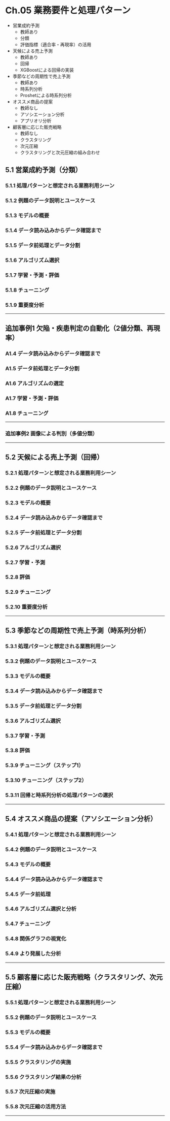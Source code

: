# Ch.05 業務要件と処理パターン

- 営業成約予測
  - 教師あり
  - 分類
  - 評価指標（適合率・再現率）の活用
- 天候による売上予測
  - 教師あり
  - 回帰
  - XGBoostによる回帰の実装
- 季節などの周期性で売上予測
  - 教師あり
  - 時系列分析
  - Proshetによる時系列分析
- オススメ商品の提案
  - 教師なし
  - アソシエーション分析
  - アプリオリ分析
- 顧客層に応じた販売戦略
  - 教師なし
  - クラスタリング
  - 次元圧縮
  - クラスタリングと次元圧縮の組み合わせ

## 5.1 営業成約予測（分類）

### 5.1.1 処理パターンと想定される業務利用シーン

### 5.1.2 例題のデータ説明とユースケース

### 5.1.3 モデルの概要

### 5.1.4 データ読み込みからデータ確認まで

### 5.1.5 データ前処理とデータ分割

### 5.1.6 アルゴリズム選択

### 5.1.7 学習・予測・評価

### 5.1.8 チューニング

### 5.1.9 重要度分析

---

## 追加事例1 欠陥・疾患判定の自動化（2値分類、再現率）

### A1.4 データ読み込みからデータ確認まで

### A1.5 データ前処理とデータ分割

### A1.6 アルゴリズムの選定

### A1.7 学習・予測・評価

### A1.8 チューニング


---

### 追加事例2 画像による判別（多値分類）

---

## 5.2 天候による売上予測（回帰）

### 5.2.1 処理パターンと想定される業務利用シーン

### 5.2.2 例題のデータ説明とユースケース

### 5.2.3 モデルの概要

### 5.2.4 データ読み込みからデータ確認まで

### 5.2.5 データ前処理とデータ分割

### 5.2.6 アルゴリズム選択

### 5.2.7 学習・予測

### 5.2.8 評価

### 5.2.9 チューニング

### 5.2.10 重要度分析

---

## 5.3 季節などの周期性で売上予測（時系列分析）

### 5.3.1 処理パターンと想定される業務利用シーン

### 5.3.2 例題のデータ説明とユースケース

### 5.3.3 モデルの概要

### 5.3.4 データ読み込みからデータ確認まで

### 5.3.5 データ前処理とデータ分割

### 5.3.6 アルゴリズム選択

### 5.3.7 学習・予測

### 5.3.8 評価

### 5.3.9 チューニング（ステップ1）

### 5.3.10 チューニング（ステップ2）

### 5.3.11 回帰と時系列分析の処理パターンの選択

---

## 5.4 オススメ商品の提案（アソシエーション分析）

### 5.4.1 処理パターンと想定される業務利用シーン

### 5.4.2 例題のデータ説明とユースケース

### 5.4.3 モデルの概要

### 5.4.4 データ読み込みからデータ確認まで

### 5.4.5 データ前処理

### 5.4.6 アルゴリズム選択と分析

### 5.4.7 チューニング

### 5.4.8 関係グラフの視覚化

### 5.4.9 より発展した分析

---

## 5.5 顧客層に応じた販売戦略（クラスタリング、次元圧縮）

### 5.5.1 処理パターンと想定される業務利用シーン

### 5.5.2 例題のデータ説明とユースケース

### 5.5.3 モデルの概要

### 5.5.4 データ読み込みからデータ確認まで

### 5.5.5 クラスタリングの実施

### 5.5.6 クラスタリング結果の分析

### 5.5.7 次元圧縮の実施

### 5.5.8 次元圧縮の活用方法

---
